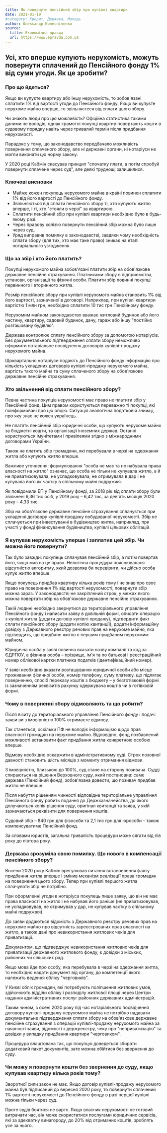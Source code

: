```yaml
---
title: Як повернути пенсійний збір при купівлі квартири
date: 2021-01-19
#category: Кредит, Держава, Молодь
author: Олександр Колесніченко
source:
  title: Економічна правда
  url: https://www.epravda.com.ua
---
```


## Усі, хто вперше купують нерухомість, можуть повернути сплачений до Пенсійного фонду 1% від суми угоди. Як це зробити?

### Про що йдеться?

<div class="alert alert-info" role="alert">

Якщо ви купуєте квартиру або іншу нерухомість, то зобов'язані сплатити 1% від вартості угоди до Пенсійного фонду. Якщо ви купуєте нерухоме майно вперше, то звільняєтеся від сплати цього збору.

</div>

Чи знають люди про цю можливість? Офіційна статистика такими даними не володіє, однак грамотні покупці квартир повертають кошти в судовому порядку навіть через тривалий термін після придбання нерухомості.

Парадокс у тому, що законодавство передбачало можливість повернення сплаченого збору, але ні державні органи, ні нотаріуси не могли виконати цю норму закону.

У 2020 році Кабмін скасував принцип "спочатку плати, а потім спробуй повернути сплачене через суд", але деякі труднощі залишилися.

### Ключові висновки

* Майже кожен покупець нерухомого майна в країні повинен сплатити 1% від його вартості до Пенсійного фонду.
* Звільняються від сплати пенсійного збору ті, хто купують житло вперше, і ті, хто "стояли в черзі" за квартирою.
* Сплатити пенсійний збір при купівлі квартири необхідно було в будь-якому разі.
* Через правову колізію повернути пенсійний збір можна було лише через суд.
* Уряд виправив помилку в законодавстві, завдяки чому необхідність сплати збору (для тих, хто має таке право) зникає на етапі нотаріального узгодження.

### Що за збір і хто його платить?

Покупці нерухомого майна зобов'язані платити збір на обов'язкове державне пенсійне страхування. Платниками збору є підприємства, установи, організації та фізичні особи. Платити збір повинні покупці первинного і вторинного житла.

Розмір пенсійного збору при купівлі нерухомого майна становить 1% від його вартості, зазначеної в договорі. Наприклад, при купівлі квартири вартістю 1 млн грн, необхідно сплатити 10 тис грн Пенсійному фонду.

Нерухомим майном законодавство вважає житловий будинок або його частину, квартиру, садовий будинок, дачу, гараж або іншу "постійно розташовану будівлю".

Держава контролює сплату пенсійного збору за допомогою нотаріусів. Без документального підтвердження сплати збору неможливо оформити нотаріальне посвідчення договорів купівлі-продажу нерухомого майна.

Щоквартально нотаріуси подають до Пенсійного фонду інформацію про кількість укладених договорів купівлі-продажу нерухомого майна, вартість такого майна та суму сплаченого збору на обов'язкове державне пенсійне страхування.

### Хто звільнений від сплати пенсійного збору?

Певна частина покупців нерухомості має право не платити збір у Пенсійний фонд. Цим правом користуються переважно ті покупці, які поінформовані про цю опцію. Ситуація аналогічна податковій знижці, про яку знає не кожен українець.

Не платять пенсійний збір юридичні особи, що купують нерухоме майно за бюджетні кошти, та організації іноземних держав. Останні користуються імунітетами і привілеями згідно з міжнародними договорами України.

Також не платять збір громадяни, які перебували в черзі на одержання житла або купують житло вперше.

<div class="alert alert-info" role="alert">

Важливе уточнення: формулювання "особа не має та не набувала права власності на житло" означає, що особа не тільки не купувала житло, а й не приватизовувала, не успадковувала, не отримувала в дар і не купувала його як частку в спільному майні подружжя.

</div>

Як повідомили ЕП у Пенсійному фонді, за 2018 рік від сплати збору були звільнені 6,36 тис осіб, у 2019 році – 6,42 тис, за дев'ять місяців 2020 року – 4,33 тис.

<div class="alert alert-info" role="alert">

Збір на обов'язкове державне пенсійне страхування сплачується при укладенні договору купівлі-продажу побудованої нерухомості. Збір не сплачується при інвестуванні в будівництво житла, наприклад, при участі у фонді фінансування будівництва, купівлі цільових облігацій.

</div>

### Я купував нерухомість уперше і заплатив цей збір. Чи можна його повернути?

Так було завжди: покупець сплачував пенсійний збір, а потім повертав його, якщо мав на це право. Нелогічна процедура пояснювалася відсутністю алгоритму, який дозволяв би перевірити, чи дійсно особа купує житло вперше.

Якщо покупець придбав квартиру кілька років тому і не знав про своє право на повернення 1% від вартості нерухомості, повернути збір можна зараз. У законодавстві не закріплений строк, у межах якого можна повертати збір на обов'язкове державне пенсійне страхування.

Такій людині необхідно звернутися до територіального управління Пенсійного фонду і написати заяву в довільній формі, описати операцію з купівлі житла (додати договір купівлі-продажу), підтвердити факт сплати пенсійного збору (додати копію квитанції), додати інформаційну довідку з Державного реєстру речових прав на нерухоме майно, яка підтвердить, що придбане житло є першим придбаним нерухомим майном.

Юридична особа у заяві повинна вказати назву компанії та код за ЄДРПОУ, а фізична особа – прізвище, ім'я та по батькові і реєстраційний номер облікової картки платника податків (ідентифікаційний номер).

У заяві необхідно вказати розташування юридичної особи або місце проживання фізичної особи, номер телефону, суму платежу, що підлягає поверненню, спосіб переказу коштів з бюджету – у безготівковій формі із зазначенням реквізитів рахунку одержувача коштів чи в готівковій формі.

### Чому в поверненні збору відмовляють та що робити?

Після візиту до територіального управління Пенсійного фонду і подачі заяви ви з імовірністю 100% отримаєте відмову.

Так станеться, оскільки ПФ не володіє інформацією щодо прав власності громадян на нерухоме майно. Відповідно, фонд позбавлений можливості встановити факт придбання житла конкретною особою вперше.

Відмову необхідно оскаржити в адміністративному суді. Строк позовної давності становить шість місяців з моменту отримання відмови.

З імовірністю, близькою до 100%, суд стане на сторону позивача. Судді спираються на рішення Верховного суду, який постановив: саме держава (Пенсійний фонд), зобов'язана довести, що позивач придбав житло не вперше.

Після набуття рішенням чинності відповідне територіальне управління Пенсійного фонду робить подання до Держказначейства, до якого долучаються копія рішення суду, оригінал квитанції та заява, у якій зазначаються реквізити для повернення коштів.

Судовий збір – 840 грн для фізособи та 2,1 тис грн для юрособи – також компенсуватиме Пенсійний фонд.

За словами юристів, загальна тривалість процедури може сягати від пів року до півтора року.

### Держава зрозуміла свою помилку. Що нового в компенсації пенсійного збору?

Восени 2020 року Кабмін врегулював питання встановлення факту придбання житла вперше і змінив механізм реалізації права громадян на повернення цього збору. Тепер при купівлі першого житла сплачувати збір не потрібно.

При оформленні угоди в нотаріуса покупець пише заяву, що він не має права власності на житло і не набував його раніше (не приватизовував, не успадковував, не отримував у дар, не купував частку в спільному майні подружжя).

До заяви додаються відомість з Державного реєстру речових прав на нерухоме майно про відсутність зареєстрованих прав власності на житло, а також дані про невикористання житлових чеків для приватизації.

Документом, що підтверджує невикористання житлових чеків для приватизації державного житлового фонду, є довідки з міських, районних чи сільських рад.

Якщо мова йде про особу, яка перебувала в черзі на одержання житла, то необхідно надати документ від органу, до компетенції якого належить ведення обліку "черговиків".

У Києві облік громадян, які потребують поліпшення житлових умов, здійснюють відділи обліку і розподілу житлової площі через Центри надання адміністративних послуг районних державних адміністрацій.

<div class="alert alert-info" role="alert">

Таким чином, з осені 2020 року під час нотаріального посвідчення договору купівлі-продажу нерухомого майна не потрібно надавати документальне підтвердження сплати збору на обов'язкове державне пенсійне страхування з операцій купівлі-продажу нерухомого майна за наявності заяви, відомості з держреєстру, чеку про "неприватизацію" та довідки у випадку придбання квартири "черговиком".

</div>

Процедура влаштована так, що покупцю доведеться збирати додатковий пакет документів, зате можна обійтися без звернення до суду.

### Чи можу я повернути кошти без звернення до суду, якщо купував квартиру кілька років тому?

Зворотної сили закон не має. Якщо договір купівлі-продажу нерухомого майна був підписаний до вересня 2020 року, то повернути сплачений 1% вартості нерухомості до Пенсійного фонду в разі першої купівлі можна тільки через суд.

Проте судів боятися не варто. Якщо власник нерухомості не готовий витрачати час, він може скористатися послугами юридичних сервісів, які за адекватну винагороду, до 20% від отриманих коштів, зроблять усе за нього.
